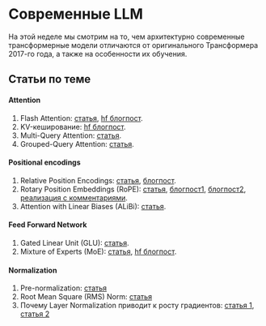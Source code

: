 # Cовременные LLM

На этой неделе мы смотрим на то, чем архитектурно современные трансформерные модели отличаются от оригинального Трансформера 2017-го года, а также на особенности их обучения.



## Статьи по теме

#### Attention
1. Flash Attention: [статья](https://arxiv.org/abs/2205.14135), [hf блогпост](https://huggingface.co/docs/text-generation-inference/conceptual/flash_attention).
1. KV-кеширование: [hf блогпост](https://huggingface.co/blog/kv-cache-quantization).
1. Multi-Query Attention: [статья](https://arxiv.org/abs/1911.02150).
1. Grouped-Query Attention: [статья](https://arxiv.org/abs/2305.13245).

#### Positional encodings
1. Relative Position Encodings: [статья](https://arxiv.org/abs/1803.02155), [блогпост](https://jaketae.github.io/study/relative-positional-encoding/).
1. Rotary Position Embeddings (RoPE): [статья](https://arxiv.org/abs/2104.09864), [блогпост1](https://fleetwood.dev/posts/you-could-have-designed-SOTA-positional-encoding), [блогпост2](https://afterhoursresearch.hashnode.dev/rope-rotary-positional-embedding), [реализация с комментариями](https://nn.labml.ai/transformers/rope/index.html).
1. Attention with Linear Biases (ALiBi): [статья](https://arxiv.org/abs/2108.12409).

#### Feed Forward Network
1. Gated Linear Unit (GLU): [статья](https://arxiv.org/abs/2002.05202).
1. Mixture of Experts (MoE): [статья](https://arxiv.org/abs/1701.06538), [hf блогпост](https://huggingface.co/blog/moe).

#### Normalization
1. Pre-normalization: [статья](https://arxiv.org/pdf/2002.04745)
1. Root Mean Square (RMS) Norm: [статья](https://arxiv.org/abs/1910.07467)
2. Почему Layer Normalization приводит к росту градиентов: [статья 1](https://arxiv.org/pdf/2002.04745), [статья 2](https://arxiv.org/pdf/2004.08249)
